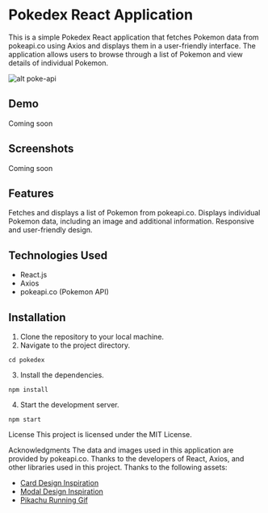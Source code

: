 # Pokedex React Application
This is a simple Pokedex React application that fetches Pokemon data from pokeapi.co using Axios and displays them in a user-friendly interface. The application allows users to browse through a list of Pokemon and view details of individual Pokemon.

![alt poke-api](https://github.com/ralphscl/pokedex/blob/main/src/assets/pokeapi.png "Poke Api")

## Demo
Coming soon

## Screenshots
Coming soon

## Features
Fetches and displays a list of Pokemon from pokeapi.co.
Displays individual Pokemon data, including an image and additional information.
Responsive and user-friendly design.

## Technologies Used
* React.js
* Axios
* pokeapi.co (Pokemon API)

## Installation
1. Clone the repository to your local machine.
2. Navigate to the project directory.
```
cd pokedex
```
3. Install the dependencies.
```
npm install
```
4. Start the development server.
```
npm start
```

License
This project is licensed under the MIT License.

Acknowledgments
The data and images used in this application are provided by pokeapi.co.
Thanks to the developers of React, Axios, and other libraries used in this project.
Thanks to the following assets:
* [Card Design Inspiration](https://www.behance.net/gallery/104011053/Pokdex "Mauro Wernly")
* [Modal Design Inspiration](https://dribbble.com/shots/5056538-Pokedex-page "William Krieg")
* [Pikachu Running Gif](https://tenor.com/view/pikachu-running-run-run-away-gif-13709403 "68000358") 
